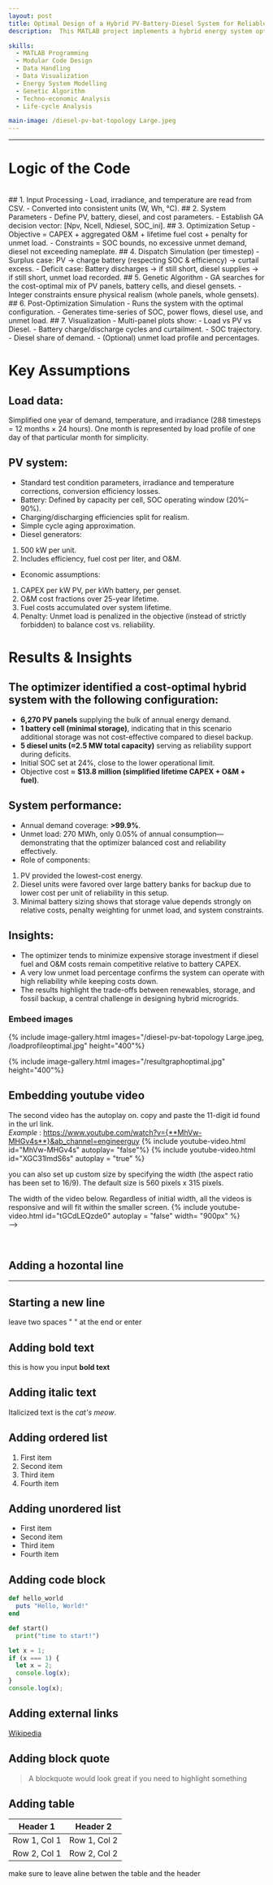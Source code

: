 ```yaml
---
layout: post
title: Optimal Design of a Hybrid PV-Battery-Diesel System for Reliable Energy Supply on Sipora Island
description:  This MATLAB project implements a hybrid energy system optimizer that sizes solar PV panels, battery storage, and diesel backup generators to meet a given load profile at minimum cost. The code integrates time-series simulation, realistic dispatch logic, and genetic algorithm optimization, producing both numerical and graphical outputs.

skills: 
  - MATLAB Programming
  - Modular Code Design
  - Data Handling
  - Data Visualization
  - Energy System Modelling
  - Genetic Algorithm
  - Techno-economic Analysis
  - Life-cycle Analysis

main-image: /diesel-pv-bat-topology Large.jpeg
---
```


---
# Logic of the Code 
<br>
## 1. Input Processing
-	Load, irradiance, and temperature are read from CSV.
-	Converted into consistent units (W, Wh, °C).
## 2. System Parameters
-	Define PV, battery, diesel, and cost parameters.
-	Establish GA decision vector: [Npv, Ncell, Ndiesel, SOC_ini].
## 3.	Optimization Setup
-	Objective = CAPEX + aggregated O&M + lifetime fuel cost + penalty for unmet load.
-	Constraints = SOC bounds, no excessive unmet demand, diesel not exceeding nameplate.
## 4.	Dispatch Simulation (per timestep)
-	Surplus case: PV → charge battery (respecting SOC & efficiency) → curtail excess.
-	Deficit case: Battery discharges → if still short, diesel supplies → if still short, unmet load recorded.
## 5.	Genetic Algorithm
-	GA searches for the cost-optimal mix of PV panels, battery cells, and diesel gensets.
-	Integer constraints ensure physical realism (whole panels, whole gensets).
## 6.	Post-Optimization Simulation
-	Runs the system with the optimal configuration.
-	Generates time-series of SOC, power flows, diesel use, and unmet load.
## 7.	Visualization
-	Multi-panel plots show:
-	Load vs PV vs Diesel.
-	Battery charge/discharge cycles and curtailment.
-	SOC trajectory.
-	Diesel share of demand.
-	(Optional) unmet load profile and percentages.

# Key Assumptions
## Load data: 
Simplified one year of demand, temperature, and irradiance (288 timesteps = 12 months × 24 hours). One month is represented by load profile of one day of that particular month for simplicity.
## PV system: 
- Standard test condition parameters, irradiance and temperature corrections, conversion efficiency losses.
-	Battery: Defined by capacity per cell, SOC operating window (20%–90%).
-	Charging/discharging efficiencies split for realism.
-	Simple cycle aging approximation.
-	Diesel generators:
1.	500 kW per unit.
2.	Includes efficiency, fuel cost per liter, and O&M.
- Economic assumptions:
1.	CAPEX per kW PV, per kWh battery, per genset.
2.	O&M cost fractions over 25-year lifetime.
3.	Fuel costs accumulated over system lifetime.
4.	Penalty: Unmet load is penalized in the objective (instead of strictly forbidden) to balance cost vs. reliability.
 
# Results & Insights 
## The optimizer identified a cost-optimal hybrid system with the following configuration:
-	**6,270 PV panels** supplying the bulk of annual energy demand.
-	**1 battery cell (minimal storage)**, indicating that in this scenario additional storage was not cost-effective compared to diesel backup.
-	**5 diesel units (≈2.5 MW total capacity)** serving as reliability support during deficits.
-	Initial SOC set at 24%, close to the lower operational limit.
-	Objective cost ≈ **$13.8 million (simplified lifetime CAPEX + O&M + fuel)**.

## System performance:
-	Annual demand coverage: **>99.9%**.
-	Unmet load: 270 MWh, only 0.05% of annual consumption—demonstrating that the optimizer balanced cost and reliability effectively.
- Role of components:
1. PV provided the lowest-cost energy.
2. Diesel units were favored over large battery banks for backup due to lower cost per unit of reliability in this setup.
3. Minimal battery sizing shows that storage value depends strongly on relative costs, penalty weighting for unmet load, and system constraints.

## Insights:
-	The optimizer tends to minimize expensive storage investment if diesel fuel and O&M costs remain competitive relative to battery CAPEX.
-	A very low unmet load percentage confirms the system can operate with high reliability while keeping costs down.
-	The results highlight the trade-offs between renewables, storage, and fossil backup, a central challenge in designing hybrid microgrids.

<!--
## Embedding images
### External images
{% include image-gallery.html images="https://live.staticflickr.com/..." height="400" %}
-->

<!--
## Embedding images 
### External images
{% include image-gallery.html images="https://live.staticflickr.com/65535/52821641477_d397e56bc4_k.jpg, https://live.staticflickr.com/65535/52822650673_f074b20d90_k.jpg" height="400"%}
<span style="font-size: 10px">"Starship Test Flight Mission" from https://www.flickr.com/photos/spacex/52821641477/</span>  
You can put in multiple entries. All images will be at a fixed height in the same row. With smaller window, they will switch to columns.  
-->

### Embeed images
{% include image-gallery.html images="/diesel-pv-bat-topology Large.jpeg, /loadprofileoptimal.jpg" height="400"%}

{% include image-gallery.html images="/resultgraphoptimal.jpg" height="400"%}


## Embedding youtube video
The second video has the autoplay on. copy and paste the 11-digit id found in the url link. <br>
*Example* : https://www.youtube.com/watch?v={**MhVw-MHGv4s**}&ab_channel=engineerguy
{% include youtube-video.html id="MhVw-MHGv4s" autoplay= "false"%}
{% include youtube-video.html id="XGC31lmdS6s" autoplay = "true" %}

you can also set up custom size by specifying the width (the aspect ratio has been set to 16/9). The default size is 560 pixels x 315 pixels.  

The width of the video below. Regardless of initial width, all the videos is responsive and will fit within the smaller screen.
{% include youtube-video.html id="tGCdLEQzde0" autoplay = "false" width= "900px" %}  
-->

<br>

## Adding a hozontal line
---

## Starting a new line
leave two spaces "  " at the end or enter <br>

## Adding bold text
this is how you input **bold text**

## Adding italic text
Italicized text is the *cat's meow*.

## Adding ordered list
1. First item
2. Second item
3. Third item
4. Fourth item

## Adding unordered list
- First item
- Second item
- Third item
- Fourth item

## Adding code block
```ruby
def hello_world
  puts "Hello, World!"
end
```

```python
def start()
  print("time to start!")
```

```javascript
let x = 1;
if (x === 1) {
  let x = 2;
  console.log(x);
}
console.log(x);

```

## Adding external links
[Wikipedia](https://en.wikipedia.org)


## Adding block quote
> A blockquote would look great if you need to highlight something


## Adding table 

| Header 1 | Header 2 |
|----------|----------|
| Row 1, Col 1 | Row 1, Col 2 |
| Row 2, Col 1 | Row 2, Col 2 |

make sure to leave aline betwen the table and the header


